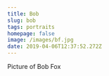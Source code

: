 ```yaml
---
title: Bob
slug: bob
tags: portraits
homepage: false
image: /images/bf.jpg
date: 2019-04-06T12:37:52.272Z
---
```

Picture of Bob Fox
